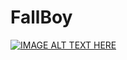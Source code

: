 # FallBoy

[![IMAGE ALT TEXT HERE](https://imgur.com/jXUJtAz)](https://www.youtube.com/watch?v=d4DHKfcxZt0)
